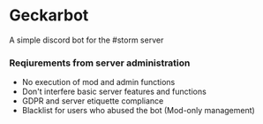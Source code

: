 # Geckarbot
A simple discord bot for the #storm server

### Reqiurements from server administration
- No execution of mod and admin functions
- Don't interfere basic server features and functions
- GDPR and server etiquette compliance
- Blacklist for users who abused the bot (Mod-only management)
